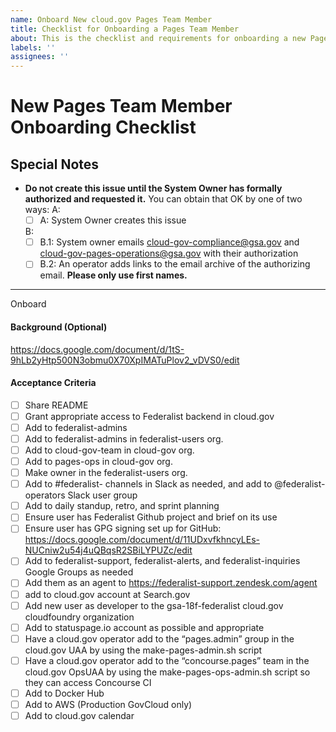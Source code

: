 ```yaml
---
name: Onboard New cloud.gov Pages Team Member
title: Checklist for Onboarding a Pages Team Member
about: This is the checklist and requirements for onboarding a new Pages team member
labels: ''
assignees: ''
---
```


 # New Pages Team Member Onboarding Checklist

 ## Special Notes

- **Do not create this issue until the System Owner has formally authorized and requested it.** You can obtain that OK by one of two ways:
  A:
  - [ ] A: System Owner creates this issue

  B:
  - [ ] B.1: System owner emails cloud-gov-compliance@gsa.gov and cloud-gov-pages-operations@gsa.gov with their authorization
  - [ ] B.2: An operator adds links to the email archive of the authorizing email. 
**Please only use first names.**

---

Onboard <Person>

#### Background (Optional)

https://docs.google.com/document/d/1tS-9hLb2yHtp500N3obmu0X70XpIMATuPlov2_vDVS0/edit

#### Acceptance Criteria
- [ ] Share README
- [ ] Grant appropriate access to Federalist backend in cloud.gov
- [ ] Add to federalist-admins
- [ ] Add to federalist-admins in federalist-users org.
- [ ] Add to cloud-gov-team in cloud-gov org.
- [ ] Add to pages-ops in cloud-gov org.
- [ ] Make owner in the federalist-users org.
- [ ] Add to #federalist- channels in Slack as needed, and add to @federalist-operators Slack user group
- [ ] Add to daily standup, retro, and sprint planning
- [ ] Ensure user has Federalist Github project and brief on its use
- [ ] Ensure user has GPG signing set up for GitHub: https://docs.google.com/document/d/11UDxvfkhncyLEs-NUCniw2u54j4uQBqsR2SBiLYPUZc/edit
- [ ] Add to federalist-support, federalist-alerts, and federalist-inquiries Google Groups as needed
- [ ] Add them as an agent to https://federalist-support.zendesk.com/agent
- [ ] add to cloud.gov account at Search.gov 
- [ ] Add new user as developer to the gsa-18f-federalist cloud.gov cloudfoundry organization
- [ ] Add to statuspage.io account as possible and appropriate 
- [ ] Have a cloud.gov operator add to the “pages.admin” group in the cloud.gov UAA by using the make-pages-admin.sh script
- [ ] Have a cloud.gov operator add to the “concourse.pages” team in the cloud.gov OpsUAA by using the make-pages-ops-admin.sh script so they can access Concourse CI
- [ ] Add to Docker Hub
- [ ] Add to AWS (Production GovCloud only)
- [ ] Add to cloud.gov calendar
